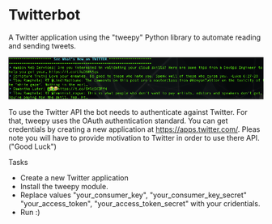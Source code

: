 # Twitterbot
A Twitter application using the "tweepy" Python library to automate reading and sending tweets.

![](/img.jpg)

To use the Twitter API the bot needs to authenticate against Twitter. For that, tweepy uses the OAuth authentication standard.
You can get credentials by creating a new application at https://apps.twitter.com/.
Pleas note you will have to provide motivation to Twitter in order to use there API. ("Good Luck")

Tasks
* Create a new Twitter application
* Install the tweepy module.
* Replace values "your_consumer_key", "your_consumer_key_secret" "your_access_token", "your_access_token_secret" with your cridentials.
* Run :)
